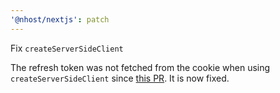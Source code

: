 ```yaml
---
'@nhost/nextjs': patch
---
```


Fix `createServerSideClient`

The refresh token was not fetched from the cookie when using `createServerSideClient` since [this PR](https://github.com/nhost/nhost/pull/823).
It is now fixed.
